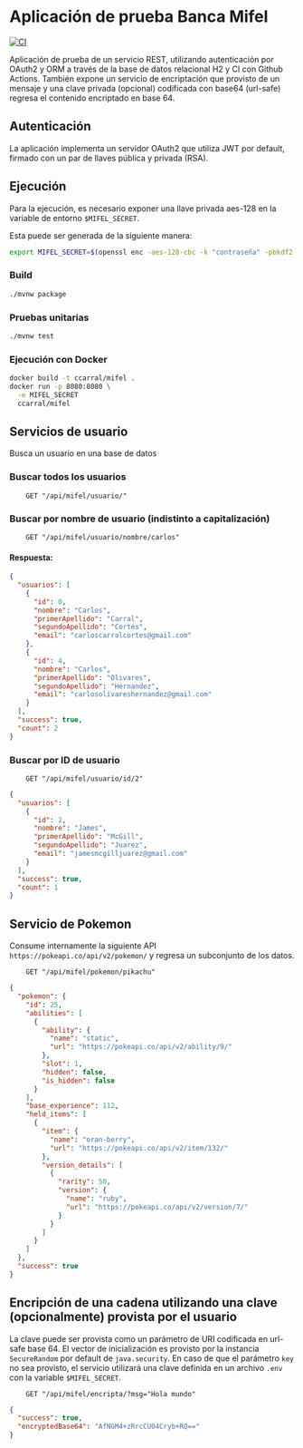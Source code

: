 # Aplicación de prueba Banca Mifel 

[ci-badge]: https://github.com/ccarral/mifel/actions/workflows/CI.yaml/badge.svg
[ci-url]: https://github.com/ccarral/mifel/actions/workflows/CI.yaml
[![CI][ci-badge]][ci-url]  

Aplicación de prueba de un servicio REST, utilizando autenticación por OAuth2 y ORM
a través de la base de datos relacional H2 y CI con Github Actions. También expone
un servicio de encriptación que provisto de un mensaje y una clave privada (opcional) codificada
con base64 (url-safe) regresa el contenido encriptado en base 64.

## Autenticación
La aplicación implementa un servidor OAuth2 que utiliza JWT por default,
firmado con un par de llaves pública y privada (RSA).

## Ejecución

Para la ejecución, es necesario exponer una llave privada aes-128 en la variable
de entorno `$MIFEL_SECRET`.

Esta puede ser generada de la siguiente manera:

```bash
export MIFEL_SECRET=$(openssl enc -aes-128-cbc -k "contraseña" -pbkdf2 -P -md sha1 | grep key | sed 's/.*=//')
```

### Build
```bash
./mvnw package 
```

### Pruebas unitarias 
```bash
./mvnw test 
```

### Ejecución con Docker
```bash
docker build -t ccarral/mifel .
docker run -p 8080:8080 \
  -e MIFEL_SECRET
  ccarral/mifel
```

## Servicios de usuario
Busca un usuario en una base de datos
### Buscar todos los usuarios
```
    GET "/api/mifel/usuario/"
```

### Buscar por nombre de usuario (indistinto a capitalización)
```
    GET "/api/mifel/usuario/nombre/carlos"
```
 #### Respuesta:
```json
{
  "usuarios": [
    {
      "id": 0,
      "nombre": "Carlos",
      "primerApellido": "Carral",
      "segundoApellido": "Cortés",
      "email": "carloscarralcortes@gmail.com"
    },
    {
      "id": 4,
      "nombre": "Carlos",
      "primerApellido": "Olivares",
      "segundoApellido": "Hernandez",
      "email": "carlosolivareshernandez@gmail.com"
    }
  ],
  "success": true,
  "count": 2
}
```
### Buscar por ID de usuario
```
    GET "/api/mifel/usuario/id/2"
```
```json
{
  "usuarios": [
    {
      "id": 2,
      "nombre": "James",
      "primerApellido": "McGill",
      "segundoApellido": "Juarez",
      "email": "jamesmcgilljuarez@gmail.com"
    }
  ],
  "success": true,
  "count": 1
}
```
## Servicio de Pokemon
Consume internamente la siguiente API `https://pokeapi.co/api/v2/pokemon/` y 
regresa un subconjunto de los datos.

```
    GET "/api/mifel/pokemon/pikachu"
```

```json
{
  "pokemon": {
    "id": 25,
    "abilities": [
      {
        "ability": {
          "name": "static",
          "url": "https://pokeapi.co/api/v2/ability/9/"
        },
        "slot": 1,
        "hidden": false,
        "is_hidden": false
      }
    ],
    "base_experience": 112,
    "held_items": [
      {
        "item": {
          "name": "oran-berry",
          "url": "https://pokeapi.co/api/v2/item/132/"
        },
        "version_details": [
          {
            "rarity": 50,
            "version": {
              "name": "ruby",
              "url": "https://pokeapi.co/api/v2/version/7/"
            }
          }
        ]
      }
    ]
  },
  "success": true
}
```
## Encripción de una cadena utilizando una clave (opcionalmente) provista por el usuario
La clave puede ser provista como un parámetro de URI codificada en url-safe base 64.
El vector de inicialización es provisto por la instancia `SecureRandom` por default de `java.security`.
En caso de que el parámetro `key` no sea provisto, el servicio utilizará una clave definida en un archivo `.env`
con la variable `$MIFEL_SECRET`.
```
    GET "/api/mifel/encripta/?msg="Hola mundo"
```
```json
{
  "success": true,
  "encryptedBase64": "AfNGM4+zRrcCU04Cryb+RQ=="
}
```
